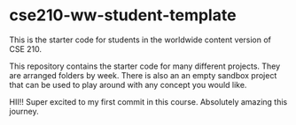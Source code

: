 # cse210-ww-student-template

This is the starter code for students in the worldwide content version of CSE 210.

This repository contains the starter code for many different projects. They are arranged folders by week. There is also an an empty sandbox project that can be used to play around with any concept you would like.

HII!! Super excited to my first commit in this course. Absolutely amazing this journey.
